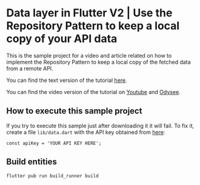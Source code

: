 # Data layer in Flutter V2 | Use the Repository Pattern to keep a local copy of your API data

This is the sample project for a video and article related on how to implement the Repository Pattern to keep a local copy of the fetched data from a remote API.

You can find the text version of the tutorial [here](https://davidserrano.io/data-layer-in-flutter-use-the-repository-pattern-to-keep-a-local-copy-of-your-api-data).

You can find the video version of the tutorial on [Youtube](https://youtu.be/7mAhzINqKMI) and [Odysee](https://odysee.com/@svprdga:d/data-layer-in-flutter-use-the-repository-pattern-to-keep-a-local-copy-of-your-api-data).

## How to execute this sample project

If you try to execute this sample just after downloading it it will fail. To fix it, create a file `lib/data.dart` with the API key obtained from [here](https://rapidapi.com/apidojo/api/tasty/):

`const apiKey = 'YOUR API KEY HERE';`

## Build entities

`flutter pub run build_runner build`